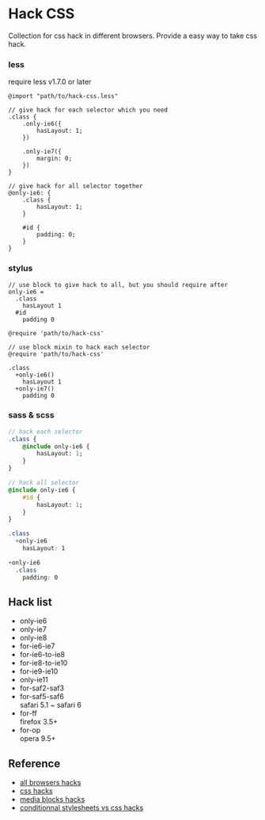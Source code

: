 # Hack CSS

Collection for css hack in different browsers. Provide a easy way to take css hack.

### less

require less v1.7.0 or later

```less
@import "path/to/hack-css.less"

// give hack for each selector which you need
.class {
    .only-ie6({
        hasLayout: 1;
    })

    .only-ie7({
        margin: 0;
    })
}

// give hack for all selector together
@only-ie6: {
    .class {
        hasLayout: 1;
    }

    #id {
        padding: 0;
    }
}
```

### stylus

```stylus
// use block to give hack to all, but you should require after
only-ie6 = 
  .class 
    hasLayout 1
  #id
    padding 0

@require 'path/to/hack-css'
```

```stylus
// use block mixin to hack each selector
@require 'path/to/hack-css'

.class
  +only-ie6()
    hasLayout 1
  +only-ie7()
    padding 0
```

### sass & scss

```sass
// hack each selector
.class {
    @include only-ie6 {
        hasLayout: 1;
    }
}

// hack all selector
@include only-ie6 {
    #id {
        hasLayout: 1;
    }
}
```

```scss
.class
  +only-ie6
    hasLayout: 1

+only-ie6
  .class 
    padding: 0
```

## Hack list

- only-ie6
- only-ie7
- only-ie8
- for-ie6-ie7
- for-ie6-to-ie8
- for-ie8-to-ie10
- for-ie9-ie10
- only-ie11
- for-saf2-saf3
- for-saf5-saf6  
  safari 5.1 ~ safari 6
- for-ff  
  firefox 3.5+
- for-op  
  opera 9.5+

## Reference

- [all browsers hacks](http://browserhacks.com/)  
- [css hacks](http://www.paulirish.com/2009/browser-specific-css-hacks/)  
- [media blocks hacks](http://keithclark.co.uk/articles/moving-ie-specific-css-into-media-blocks/) 
- [conditionnal stylesheets vs css hacks](http://www.paulirish.com/2008/conditional-stylesheets-vs-css-hacks-answer-neither/)  
